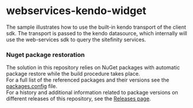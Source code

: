 # webservices-kendo-widget

The sample illustrates how to use the built-in kendo transport of the client sdk. The transport is passed to the kendo datasource, which internally will use the web-services sdk to query the sitefinity services.

### Nuget package restoration
The solution in this repository relies on NuGet packages with automatic package restore while the build procedure takes place.   
For a full list of the referenced packages and their versions see the [packages.config](https://github.com/Sitefinity-SDK/Telerik.Sitefinity.Samples.Common/blob/master/packages.config) file.    
For a history and additional information related to package versions on different releases of this repository, see the [Releases page](https://github.com/Sitefinity-SDK/Telerik.Sitefinity.Samples.Common/releases).  
